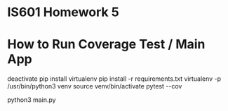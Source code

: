 # IS601 Homework 5

# How to Run Coverage Test / Main App

deactivate
pip install virtualenv 
pip install -r requirements.txt
virtualenv -p /usr/bin/python3 venv
source venv/bin/activate
pytest --cov

python3 main.py